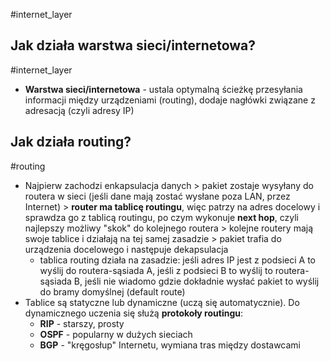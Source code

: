 #internet_layer
## Jak działa warstwa sieci/internetowa?
#internet_layer 
- **Warstwa sieci/internetowa** - ustala optymalną ścieżkę przesyłania informacji między urządzeniami (routing), dodaje nagłówki związane z adresacją (czyli adresy IP)

## Jak działa routing?
#routing
- Najpierw zachodzi enkapsulacja danych > pakiet zostaje wysyłany do routera w sieci (jeśli dane mają zostać wysłane poza LAN, przez Internet) > **router ma tablicę routingu**, więc patrzy na adres docelowy i sprawdza go z tablicą routingu, po czym wykonuje **next hop**, czyli najlepszy możliwy "skok" do kolejnego routera > kolejne routery mają swoje tablice i działają na tej samej zasadzie > pakiet trafia do urządzenia docelowego i następuje dekapsulacja
	- tablica routing działa na zasadzie: jeśli adres IP jest z podsieci A to wyślij do routera-sąsiada A, jeśli z podsieci B to wyślij to routera-sąsiada B, jeśli nie wiadomo gdzie dokładnie wysłać pakiet to wyślij do bramy domyślnej (default route)
- Tablice są statyczne lub dynamiczne (uczą się automatycznie). Do dynamicznego uczenia się służą **protokoły routingu**:
	- **RIP** - starszy, prosty
	- **OSPF** - popularny w dużych sieciach
	- **BGP** - "kręgosłup" Internetu, wymiana tras między dostawcami